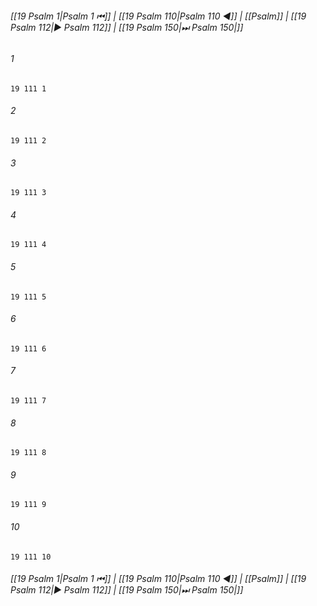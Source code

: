 
###### [[19 Psalm 1|Psalm 1 ⏮]] | [[19 Psalm 110|Psalm 110 ◀]] | [[Psalm]] | [[19 Psalm 112|▶ Psalm 112]] | [[19 Psalm 150|⏭ Psalm 150|]]

###### 1
``` verse
19 111 1 
```
###### 2
``` verse
19 111 2 
```
###### 3
``` verse
19 111 3 
```
###### 4
``` verse
19 111 4 
```
###### 5
``` verse
19 111 5 
```
###### 6
``` verse
19 111 6 
```
###### 7
``` verse
19 111 7 
```
###### 8
``` verse
19 111 8 
```
###### 9
``` verse
19 111 9 
```
###### 10
``` verse
19 111 10 
```

###### [[19 Psalm 1|Psalm 1 ⏮]] | [[19 Psalm 110|Psalm 110 ◀]] | [[Psalm]] | [[19 Psalm 112|▶ Psalm 112]] | [[19 Psalm 150|⏭ Psalm 150|]]

